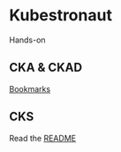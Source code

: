 # Kubestronaut
Hands-on

## CKA & CKAD

[Bookmarks](https://gist.github.com/mayocream/0022fcf2235b5acaedec0333a73b6ea9)

## CKS

Read the [README](./CKS/README.md)
